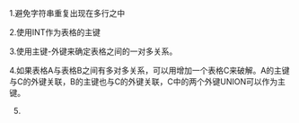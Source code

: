 1.避免字符串重复出现在多行之中

2.使用INT作为表格的主键

3.使用主键-外键来确定表格之间的一对多关系。

4.如果表格A与表格B之间有多对多关系，可以用增加一个表格C来破解。A的主键与C的外键关联，B的主键也与C的外键关联，C中的两个外键UNION可以作为主键。

5.

